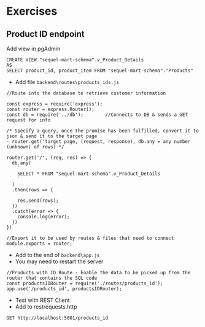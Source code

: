 # Exercises
## Product ID endpoint

Add view in pgAdmin

```
CREATE VIEW "sequel-mart-schema".v_Product_Details
AS
SELECT product_id, product_item FROM "sequel-mart-schema"."Products"
```

- Add file `backend\routes\products_ids.js`

```
//Route into the database to retrieve customer information

const express = require('express');
const router = express.Router();
const db = require('../db');        //Connects to DB & sends a GET request for info

/* Specify a query, once the promise has been fulfilled, convert it to json & send it to the target page
- router.get('target page, (request, response), db.any = any number (unknown) of rows) */

router.get('/', (req, res) => {
  db.any(
    `
    SELECT * FROM "sequel-mart-schema".v_Product_Details
    `
  )
  .then(rows => {
    
    res.send(rows);
  })
  .catch(error => {
    console.log(error);
  })
})

//Export it to be used by routes & files that need to connect
module.exports = router;
```

- Add to the end of `backend\app.js`
- You may need to restart the server

```
//Products with ID Route - Enable the data to be picked up from the router that contains the SQL code
const productsIDRouter = require('./routes/products_id');
app.use('/products_id', productsIDRouter);
```

- Test with REST Client
- Add to restrequests.http

```
GET http://localhost:5001/products_id
```
